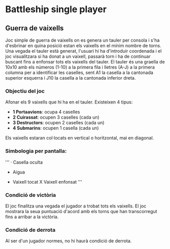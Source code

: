 # Battleship single player

## Guerra de vaixells

Joc simple de guerra de vaixells on es genera un tauler per consola i s'ha d'esbrinar en quina posició estan els vaixells en el mínim nombre de torns.
Una vegada el tauler està generat, l'usuari hi ha d'introduir coordenada i el joc visualitzara si ha donat a un vaixell, passarà torn i ha de continuar buscant fins a enfonsar tots els vaixells del tauler.
El tauler és una graella de 10x10 amb els números (1-10) a la primera fila i lletres (A-J) a la primera columna per a identificar les caselles, sent A1 la casella a la cantonada superior esquerra i J10 la casella a la cantonada inferior dreta.

### Objectiu del joc
Afonar els 9 vaixells que hi ha en el tauler. Existeixen 4 tipus:
- **1 Portaavions**: ocupa 4 caselles
- **2 Cuirassat**: ocupen 3 caselles (cada un)
- **3 Destructors**: ocupen 2 caselles (cada un)
- **4 Submarins**: ocupen 1 casella (cada un)

Els vaixells estaran col·locats en vertical o horitzontal, mai en diagonal.

### Simbologia per pantalla:
'''
· Casella oculta
* Aigua
+ Vaixell tocat
X Vaixell enfonsat
'''
### Condició de victòria
El joc finalitza una vegada el jugador a trobat tots els vaixells.
El joc mostrara la seua puntuació d'acord amb els torns que han transcorregut fins a arribar a la victòria.

### Condició de derrota
Al ser d'un jugador normes, no hi haurà condició de derrota.
